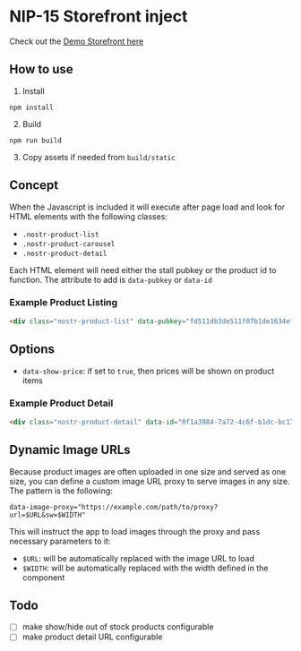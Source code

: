 # NIP-15 Storefront inject

Check out the [Demo Storefront here](https://czino.github.io/nostr-nip-15-storefront-inject)
## How to use

1. Install
```
npm install
```
2. Build
```
npm run build
```
3. Copy assets if needed from
`build/static`

## Concept
When the Javascript is included it will execute after page load and look for HTML elements with the following classes:

- `.nostr-product-list`
- `.nostr-product-carousel`
- `.nostr-product-detail`

Each HTML element will need either the stall pubkey or the product id to function. The attribute to add is `data-pubkey` or `data-id`

### Example Product Listing
```html
<div class="nostr-product-list" data-pubkey="fd511db3de511f07b1de1634ef4e603fb7a51af5b14a7630b8df0f1bd0c705e3"></div>
```

## Options
- `data-show-price`: if set to `true`, then prices will be shown on product items

### Example Product Detail
```html
<div class="nostr-product-detail" data-id="0f1a3984-7a72-4c6f-b1dc-bc170b6c4d8e"></div>
```

## Dynamic Image URLs
Because product images are often uploaded in one size and served as one size, you can define a custom image URL proxy to serve images in any size. The pattern is the following:

`data-image-proxy="https://example.com/path/to/proxy?url=$URL&sw=$WIDTH"`

This will instruct the app to load images through the proxy and pass necessary parameters to it:

- `$URL`: will be automatically replaced with the image URL to load
- `$WIDTH`: will be automatically replaced with the width defined in the component

## Todo
- [ ] make show/hide out of stock products configurable
- [ ] make product detail URL configurable
